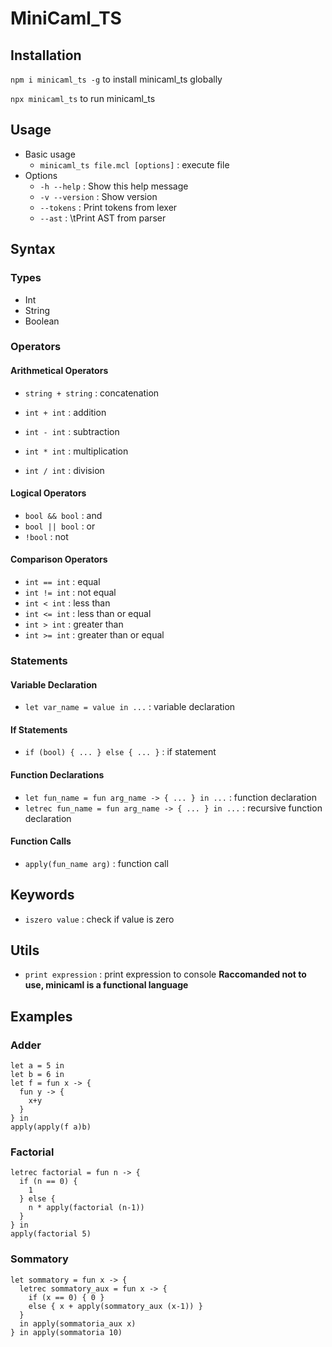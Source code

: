 # MiniCaml_TS

## Installation

`npm i minicaml_ts -g` to install minicaml_ts globally

`npx minicaml_ts` to run minicaml_ts

## Usage

- Basic usage
  - `minicaml_ts file.mcl [options]` : execute file
- Options
  - `-h --help` : Show this help message
  - `-v --version` : Show version
  - `--tokens` : Print tokens from lexer
  - `--ast` : \tPrint AST from parser

## Syntax

### Types

- Int
- String
- Boolean

### Operators

#### Arithmetical Operators

- `string + string` : concatenation

- `int + int` : addition
- `int - int` : subtraction
- `int * int` : multiplication
- `int / int` : division

#### Logical Operators

- `bool && bool` : and
- `bool || bool` : or
- `!bool` : not

#### Comparison Operators

- `int == int` : equal
- `int != int` : not equal
- `int < int` : less than
- `int <= int` : less than or equal
- `int > int` : greater than
- `int >= int` : greater than or equal

### Statements

#### Variable Declaration

- `let var_name = value in ...` : variable declaration

#### If Statements

- `if (bool) { ... } else { ... }` : if statement

#### Function Declarations

- `let fun_name = fun arg_name -> { ... } in ...` : function declaration
- `letrec fun_name = fun arg_name -> { ... } in ...` : recursive function declaration

#### Function Calls

- `apply(fun_name arg)` : function call

## Keywords

- `iszero value` : check if value is zero

## Utils

- `print expression` : print expression to console **Raccomanded not to use, minicaml is a functional language**

## Examples

### Adder

```minicaml
let a = 5 in
let b = 6 in
let f = fun x -> {
  fun y -> {
    x+y
  }
} in
apply(apply(f a)b)
```

### Factorial

```minicaml
letrec factorial = fun n -> {
  if (n == 0) {
    1
  } else {
    n * apply(factorial (n-1))
  }
} in
apply(factorial 5)
```

### Sommatory

```minicaml
let sommatory = fun x -> {
  letrec sommatory_aux = fun x -> {
    if (x == 0) { 0 }
    else { x + apply(sommatory_aux (x-1)) }
  }
  in apply(sommatoria_aux x)
} in apply(sommatoria 10)
```
